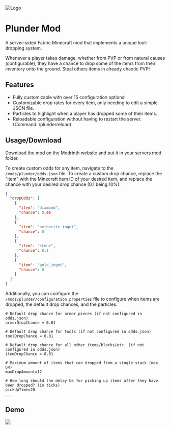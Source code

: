
![Logo](https://cloud-yc1rj05xs-hack-club-bot.vercel.app/0plunderlogo.jpg)


# Plunder Mod

A server-sided Fabric Minecraft mod that implements a unique loot-dropping system.

Whenever a player takes damage, whether from PVP or from natural causes (configurable), they have a chance to drop some of the items from their inventory onto the ground. Steal others items in already chaotic PVP!
## Features

- Fully customizable with over 15 configuration options!
- Customizable drop rates for every item, only needing to edit a simple JSON file.
- Particles to highlight when a player has dropped some of their items.
- Reloadable configuration without having to restart the server. (Command: /plunderreload)

## Usage/Download

Download the mod on the Modrinth website and put it in your servers mod folder.

To create custom odds for any item, navigate to the `/mods/plunder/odds.json` file. To create a custom drop chance, replace the "item" with the Minecraft item ID of your desired item, and replace the chance with your desired drop chance (0.1 being 10%).
```json
{
  "dropOdds": [
    {
      "item": "diamond",
      "chance": 0.05
    },
    {
      "item": "netherite_ingot",
      "chance": 0
    },
    {
      "item": "stone",
      "chance": 0.1
    },
    {
      "item": "gold_ingot",
      "chance": 0
    }
  ]
}
```

Additionally, you can configure the ``/mods/plunder/configuration.properties`` file to configure when items are dropped, the default drop chances, and the particles.
```properties
# Default drop chance for armor pieces (if not configured in odds.json)
armorDropChance = 0.01

# Default drop chance for tools (if not configured in odds.json)
toolDropChance = 0.01

# Default drop chance for all other items/blocks/etc. (if not configured in odds.json)
itemDropChance = 0.01

# Maximum amount of items that can dropped from a single stack (max 64)
maxDropAmount=12

# How long should the delay be for picking up items after they have been dropped? (in ticks)
pickUpTime=20
...
```
## Demo

![](https://cloud-dal0x266g-hack-club-bot.vercel.app/00118_1_.gif)

